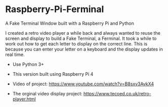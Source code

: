 # Raspberry-Pi-Ferminal
A Fake Terminal Window built with a Raspberry Pi and Python

I created a retro video player a while back and always wanted to reuse the screen and display to build a Fake Terminal, a Ferminal.  It took a while to work out how to get each letter to display on the correct line.  This is because you can enter your letter on a keyboard and the display updates in real time.  

- Use Python 3+
- This version built using Raspberry Pi 4


- Video of project: https://www.youtube.com/watch?v=B8sxv3AvkX4
- The orginal video display project: https://www.tecoed.co.uk/retro-player.html 
